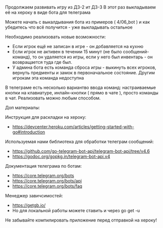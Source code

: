 Продолжаем развивать игру из ДЗ-2 ит ДЗ-3
В этот раз выкладываем её на хероку в виде бота для телеграма

Можете начать с выкалдывания бота из примеров ( 4/06_bot ) и как убедитесь что всё получится - уже выкладывать остальное

Необходимо реализовать новые возможности:
* Если игрок ещё не записан в игре - он добавляется на кухню
* Если игрок не активен в течении 15 минут (не было сообщений-команд), то он удаляется из игры, если у него был инвентарь - он возвращается туда где был.
* У админа бота есть команда сброса игры - выкинуть всех игроков, вернуть предменты и замок в первоначальное состояние. Другим игрокам эта команда недоступна

В телеграме есть несколько вариантво ввода команд: настраиваемые кнопки на клавиатуре, инлайн-кнопки ( прямо в чате ), просто команды в чат. Реализовать можно любым способом.

Доп материалы:

Инструкция для раскладки на хероку:
* https://devcenter.heroku.com/articles/getting-started-with-go#introduction

Используемая нами библиотека для обработки телеграм сообщений:
* https://github.com/go-telegram-bot-api/telegram-bot-api/tree/v4.6
* https://godoc.org/gopkg.in/telegram-bot-api.v4

Документация телеграма по ботам:
* https://core.telegram.org/bots
* https://core.telegram.org/bots/api
* https://core.telegram.org/bots/faq

Менеджер завичсимостей:
* https://getgb.io/
* Но для локальной работы можете ставить и через go get -u

Не забывайте компилировать приложение перед отправкой на хероку!
